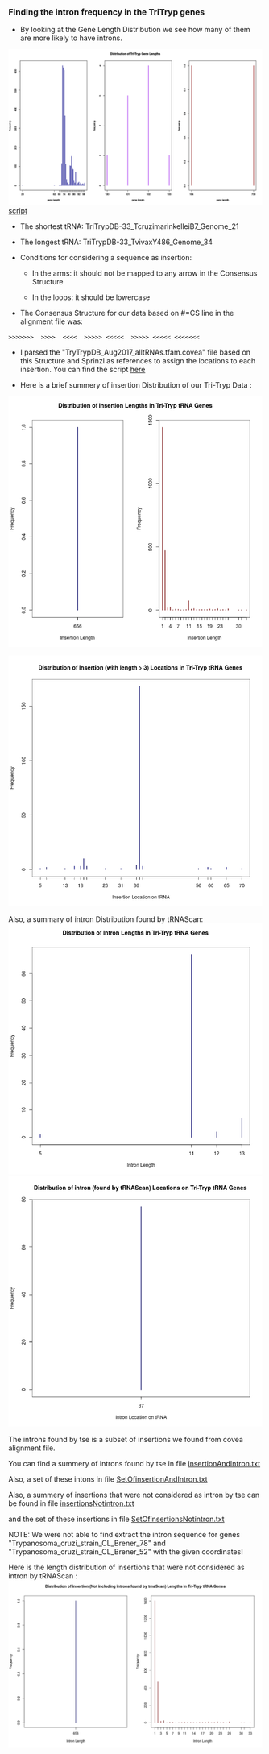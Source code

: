 ### Finding the intron frequency in the TriTryp genes

* By looking at the Gene Length Distribution we see how many of them are more likely to have introns.

![alt text](https://github.com/fhadinezhadUC/leshmania/blob/master/intronFrequency/GeneLengthDistribution.svg)
[script](https://github.com/fhadinezhadUC/leshmania/blob/master/GeneLength.R)

  * The shortest tRNA: TriTrypDB-33_TcruzimarinkelleiB7_Genome_21

  * The longest tRNA: TriTrypDB-33_TvivaxY486_Genome_34

* Conditions for considering a sequence as insertion:

   * In the arms: it should not be mapped to any arrow in the Consensus Structure

   * In the loops: it should be lowercase 

* The Consensus Structure for our data based on #=CS line in the alignment file was:
```
>>>>>>>  >>>>  <<<<  >>>>> <<<<<  >>>>> <<<<< <<<<<<<
```

* I parsed the "TryTrypDB_Aug2017_alltRNAs.tfam.covea" file based on this Structure and Sprinzl as references to assign the locations to each insertion. You can find the script [here](https://github.com/fhadinezhadUC/leshmania/blob/master/intronDist.R)


   
* Here is a brief summery of insertion Distribution of our Tri-Tryp Data :

![alt text](https://github.com/fhadinezhadUC/leshmania/blob/master/intronFrequency/InsertionLengthDist.jpeg)

![alt text](https://github.com/fhadinezhadUC/leshmania/blob/master/intronFrequency/insertionlocationdist.jpeg)

Also, a summary of intron Distribution found by tRNAScan: 
![alt text](https://github.com/fhadinezhadUC/leshmania/blob/master/intronFrequency/tseIntronLengthDist.jpeg)
![alt text](https://github.com/fhadinezhadUC/leshmania/blob/master/intronFrequency/tseIntronLocationDist.jpeg)

The introns found by tse is a subset of insertions we found from covea alignment file. 

You can find a summery of introns found by tse in file [insertionAndIntron.txt](https://github.com/fhadinezhadUC/leshmania/blob/master/intronFrequency/insertionAndIntron.txt)

Also, a set of these intons in file [SetOfinsertionAndIntron.txt](https://github.com/fhadinezhadUC/leshmania/blob/master/intronFrequency/SetOfinsertionAndIntron.txt)

Also, a summery of insertions that were not considered as intron by tse can be found in file [insertionsNotintron.txt](https://github.com/fhadinezhadUC/leshmania/blob/master/intronFrequency/insertionsNotintron.txt)  

and the set of these insertions in file [SetOfinsertionsNotintron.txt](https://github.com/fhadinezhadUC/leshmania/blob/master/intronFrequency/SetOfinsertionsNotintron.txt)

NOTE: We were not able to find extract the intron sequence for genes "Trypanosoma_cruzi_strain_CL_Brener_78" and "Trypanosoma_cruzi_strain_CL_Brener_52" with the given coordinates!


Here is the length distribution of insertions that were not considered as intron by tRNAScan :
![alt text](https://github.com/fhadinezhadUC/leshmania/blob/master/intronFrequency/InsertionNottseIntronsLengthDist.jpeg)


